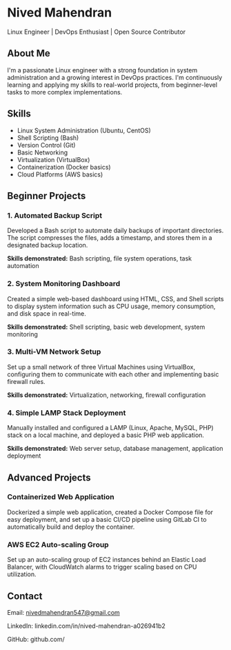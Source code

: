 <div>

# Nived Mahendran

Linux Engineer | DevOps Enthusiast | Open Source Contributor

</div>

<div role="main">

<div class="section section">

## About Me

I'm a passionate Linux engineer with a strong foundation in system
administration and a growing interest in DevOps practices. I'm
continuously learning and applying my skills to real-world projects,
from beginner-level tasks to more complex implementations.

</div>

<div class="section section">

## Skills

- Linux System Administration (Ubuntu, CentOS)
- Shell Scripting (Bash)
- Version Control (Git)
- Basic Networking
- Virtualization (VirtualBox)
- Containerization (Docker basics)
- Cloud Platforms (AWS basics)

</div>

<div class="section section">

## Beginner Projects

<div class="beginner-project">

### 1. Automated Backup Script

Developed a Bash script to automate daily backups of important
directories. The script compresses the files, adds a timestamp, and
stores them in a designated backup location.

**Skills demonstrated:** Bash scripting, file system operations, task
automation

</div>

<div class="beginner-project">

### 2. System Monitoring Dashboard

Created a simple web-based dashboard using HTML, CSS, and Shell scripts
to display system information such as CPU usage, memory consumption, and
disk space in real-time.

**Skills demonstrated:** Shell scripting, basic web development, system
monitoring

</div>

<div class="beginner-project">

### 3. Multi-VM Network Setup

Set up a small network of three Virtual Machines using VirtualBox,
configuring them to communicate with each other and implementing basic
firewall rules.

**Skills demonstrated:** Virtualization, networking, firewall
configuration

</div>

<div class="beginner-project">

### 4. Simple LAMP Stack Deployment

Manually installed and configured a LAMP (Linux, Apache, MySQL, PHP)
stack on a local machine, and deployed a basic PHP web application.

**Skills demonstrated:** Web server setup, database management,
application deployment

</div>

</div>

<div class="section section">

## Advanced Projects

<div class="project">

### Containerized Web Application

Dockerized a simple web application, created a Docker Compose file for
easy deployment, and set up a basic CI/CD pipeline using GitLab CI to
automatically build and deploy the container.

</div>

<div class="project">

### AWS EC2 Auto-scaling Group

Set up an auto-scaling group of EC2 instances behind an Elastic Load
Balancer, with CloudWatch alarms to trigger scaling based on CPU
utilization.

</div>

</div>

<div class="section section">

## Contact

Email: nivedmahendran547@gmail.com

LinkedIn: linkedin.com/in/nived-mahendran-a026941b2

GitHub: github.com/

</div>

</div>
